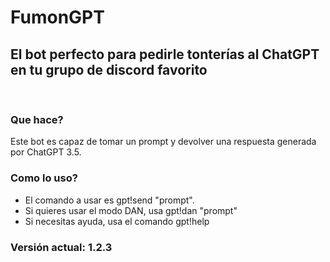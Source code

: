 # FumonGPT
## El bot perfecto para pedirle tonterías al ChatGPT en tu grupo de discord favorito
<br />

### Que hace?
Este bot es capaz de tomar un prompt y devolver una respuesta generada por ChatGPT 3.5.

### Como lo uso?
- El comando a usar es gpt!send "prompt".
- Si quieres usar el modo DAN, usa gpt!dan "prompt"
- Si necesitas ayuda, usa el comando gpt!help

### Versión actual: 1.2.3